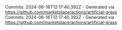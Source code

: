 Commits: 2024-06-16T12:17:40.392Z - Generated via https://github.com/marketplace/actions/artificial-grass
<br>
Commits: 2024-06-16T12:17:40.392Z - Generated via https://github.com/marketplace/actions/artificial-grass
<br>
